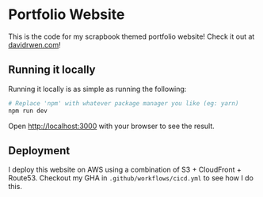 # Portfolio Website
This is the code for my scrapbook themed portfolio website! Check it out at [davidrwen.com](davidrwen.com)!

## Running it locally

Running it locally is as simple as running the following:

```bash
# Replace 'npm' with whatever package manager you like (eg: yarn)
npm run dev
```
Open [http://localhost:3000](http://localhost:3000) with your browser to see the result.

## Deployment
I deploy this website on AWS using a combination of S3 + CloudFront + Route53. 
Checkout my GHA in `.github/workflows/cicd.yml` to see how I do this.

